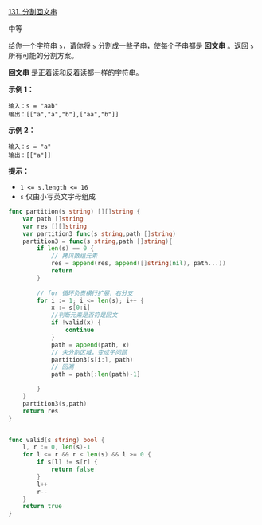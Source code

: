 [131. 分割回文串](https://leetcode.cn/problems/palindrome-partitioning/)

中等

给你一个字符串 `s`，请你将 `s` 分割成一些子串，使每个子串都是 **回文串** 。返回 `s` 所有可能的分割方案。

**回文串** 是正着读和反着读都一样的字符串。

 

**示例 1：**

```
输入：s = "aab"
输出：[["a","a","b"],["aa","b"]]
```

**示例 2：**

```
输入：s = "a"
输出：[["a"]]
```

 

**提示：**

- `1 <= s.length <= 16`
- `s` 仅由小写英文字母组成



```go
func partition(s string) [][]string {
    var path []string
    var res [][]string
    var partition3 func(s string,path []string)
    partition3 = func(s string,path []string){
        if len(s) == 0 {
            // 拷贝数组元素
            res = append(res, append([]string(nil), path...))
            return
        }
			
      	// for 循环负责横行扩展，右分支
        for i := 1; i <= len(s); i++ {
            x := s[0:i]
          	//判断元素是否符是回文
            if !valid(x) {
                continue
            }
            path = append(path, x)
            // 未分割区域，变成子问题
            partition3(s[i:], path)
            // 回溯
            path = path[:len(path)-1]

        } 
    }
    partition3(s,path)
    return res
}


func valid(s string) bool {
	l, r := 0, len(s)-1
	for l <= r && r < len(s) && l >= 0 {
		if s[l] != s[r] {
			return false
		}
		l++
		r--
	}
	return true
}
```

